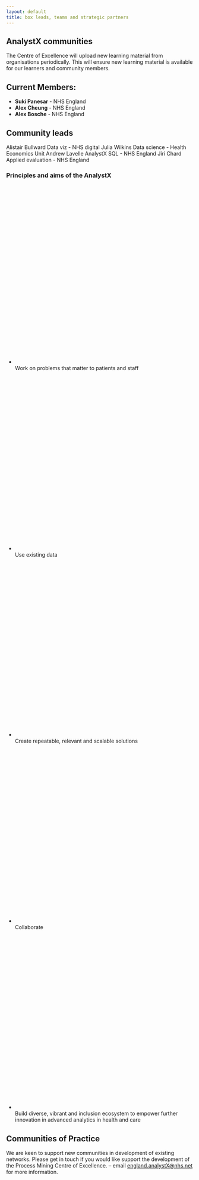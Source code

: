 ```yaml
--- 
layout: default
title: box leads, teams and strategic partners
---
```


<h2>AnalystX communities</h2>
<p>
  The Centre of Excellence will upload new learning material from organisations periodically. This will ensure new learning material is available for our learners and community members. 
</p>
<h2>Current Members:</h2>
<ul>
  <li><b>Suki Panesar</b> - NHS England</li>
  <li><b>Alex Cheung</b> - NHS England</li>
  <li><b>Alex Bosche</b> - NHS England</li>
 </ul>
 <h2>Community leads</h2>
Alistair Bullward Data viz - NHS digital
Julia Wilkins Data science - Health Economics Unit
Andrew Lavelle AnalystX SQL - NHS England
Jiri Chard Applied evaluation - NHS England


<div class="nhsuk-do-dont-list">
  <h3 class="nhsuk-do-dont-list__label">Principles and aims of the AnalystX</h3>
  <ul class="nhsuk-list nhsuk-list--tick">
      <li>
          <svg class="nhsuk-icon nhsuk-icon__tick" xmlns="http://www.w3.org/2000/svg" viewBox="0 0 24 24" fill="none" aria-hidden="true">
<path stroke-width="4" stroke-linecap="round" d="M18.4 7.8l-8.5 8.4L5.6 12"></path>
</svg> Work on problems that matter to patients and staff
      </li>
      <li>
          <svg class="nhsuk-icon nhsuk-icon__tick" xmlns="http://www.w3.org/2000/svg" viewBox="0 0 24 24" fill="none" aria-hidden="true">
<path stroke-width="4" stroke-linecap="round" d="M18.4 7.8l-8.5 8.4L5.6 12"></path>
</svg> Use existing data
      </li>
      <li>
          <svg class="nhsuk-icon nhsuk-icon__tick" xmlns="http://www.w3.org/2000/svg" viewBox="0 0 24 24" fill="none" aria-hidden="true">
<path stroke-width="4" stroke-linecap="round" d="M18.4 7.8l-8.5 8.4L5.6 12"></path>
</svg> Create repeatable, relevant and scalable solutions
      </li>
      <li>
          <svg class="nhsuk-icon nhsuk-icon__tick" xmlns="http://www.w3.org/2000/svg" viewBox="0 0 24 24" fill="none" aria-hidden="true">
<path stroke-width="4" stroke-linecap="round" d="M18.4 7.8l-8.5 8.4L5.6 12"></path>
</svg> Collaborate
      </li>
      <li>
          <svg class="nhsuk-icon nhsuk-icon__tick" xmlns="http://www.w3.org/2000/svg" viewBox="0 0 24 24" fill="none" aria-hidden="true">
<path stroke-width="4" stroke-linecap="round" d="M18.4 7.8l-8.5 8.4L5.6 12"></path>
</svg> Build diverse, vibrant and inclusion ecosystem to empower further innovation in advanced analytics in health and care
      </li>
  </ul>
</div>

<h2>Communities of Practice</h2>

We are keen to support new communities in development of existing networks. Please get in touch if you would like support the development of the Process Mining Centre of Excellence.
– email [england.analystX@nhs.net](mailto:england.analystx@nhs.net) for more information.



